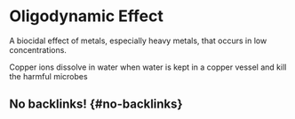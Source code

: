# Oligodynamic Effect


A biocidal effect of metals, especially heavy metals, that occurs in low concentrations.

Copper ions dissolve in water when water is kept in a copper vessel and kill the harmful microbes


## No backlinks! {#no-backlinks}
